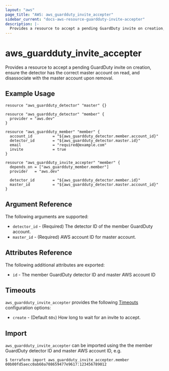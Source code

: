 ```yaml
---
layout: "aws"
page_title: "AWS: aws_guardduty_invite_accepter"
sidebar_current: "docs-aws-resource-guardduty-invite-accepter"
description: |-
  Provides a resource to accept a pending GuardDuty invite on creation, ensure the detector has the correct master account on read, and disassociate with the master account upon removal.
---
```


# aws_guardduty_invite_accepter

Provides a resource to accept a pending GuardDuty invite on creation, ensure the detector has the correct master account on read, and disassociate with the master account upon removal.

## Example Usage

```hcl
resource "aws_guardduty_detector" "master" {}

resource "aws_guardduty_detector" "member" {
  provider = "aws.dev"
}

resource "aws_guardduty_member" "member" {
  account_id         = "${aws_guardduty_detector.member.account_id}"
  detector_id        = "${aws_guardduty_detector.master.id}"
  email              = "required@example.com"
  invite             = true
}

resource "aws_guardduty_invite_accepter" "member" {
  depends_on = ["aws_guardduty_member.member"]
  provider   = "aws.dev"

  detector_id        = "${aws_guardduty_detector.member.id}"
  master_id          = "${aws_guardduty_detector.master.account_id}"
}
```

## Argument Reference

The following arguments are supported:

* `detector_id` - (Required) The detector ID of the member GuardDuty account.
* `master_id` - (Required) AWS account ID for master account.

## Attributes Reference

The following additional attributes are exported:

* `id` - The member GuardDuty detector ID and master AWS account ID

## Timeouts

`aws_guardduty_invite_accepter` provides the following [Timeouts](/docs/configuration/resources.html#timeouts)
configuration options:

- `create` - (Default `60s`) How long to wait for an invite to accept.

## Import

`aws_guardduty_invite_accepter` can be imported using the the member GuardDuty detector ID and master AWS account ID, e.g.

```
$ terraform import aws_guardduty_invite_accepter.member 00b00fd5aecc0ab60a708659477e9617:123456789012
```
